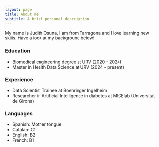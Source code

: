 ```yaml
---
layout: page
title: About me
subtitle: A brief personal description
---
```


My name is Judith Osuna, I am from Tarragona and I love learning new skills. Have a look at my background below!

### Education

- Biomedical engineering degree at URV (2020 - 2024)
- Master in Health Data Science at URV (2024 - present)

### Experience
- Data Scientist Trainee at Boehringer Ingelheim
- Researcher in Artificial Intelligence in diabetes at MICElab (Universitat de Girona)

### Languages
- Spanish: Mother tongue
- Catalan: C1
- English: B2
- French: B1
